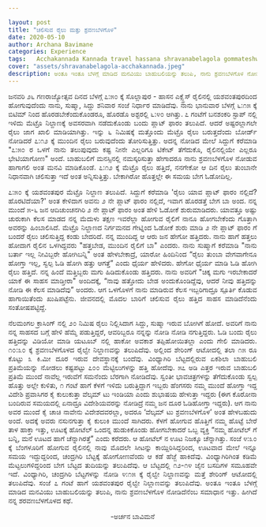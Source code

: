 ```yaml
---

layout: post
title: "ಚಲಿಸುವ ರೈಲು ಮತ್ತು ಶ್ರವಣಬೆಳಗೊಳ"
date: 2020-05-10
author: Archana Bavimane
categories: Experience
tags:	Acchakannada Kannada travel hassana shravanabelagola gommateshwara bahubali onedaytrip experience friends happiness story kathe short
cover: "assets/shravanabelagola-acchakannada.jpeg"
description: ಅಂತೂ ಇಂತೂ ಬೆಳಗ್ಗೆ ಮಾಡಿದ ಮನವಿಯು ಬಾಹುಬಲಿಯನ್ನು ತಲುಪಿ, ನಾನು ಶ್ರವಣಬೆಳಗೊಳ ನೋಡಿದೆನೆಂಬ ಸಮಾಧಾನ ಇತ್ತು.
---
```


<p align ="justify"> ಜನವರಿ ೨೬ ಗಣರಾಜ್ಯೋತ್ಸವ ದಿನದ ಬೆಳಗ್ಗೆ ೭:೫೦ ಕ್ಕೆ ಸೊಲ್ಲಾಪುರ - ಹಾಸನ ಎಕ್ಸ್ಪ್ರೆಸ್ ರೈಲಿನಲ್ಲಿ ಯಶವಂತಪುರದಿಂದ ಹೋಗುವುದೆಂದು ನಾನು, ಸುಷ್ಮಾ, ಸಿದ್ದು ಶನಿವಾರ ಸಂಜೆ ನಿರ್ಧಾರ ಮಾಡಿದೆವು. ನಾನು ಭಾನುವಾರ ಬೆಳಗ್ಗೆ ೬:೧೫ ಕ್ಕೆ ಬಿಟಿಮ್ ನಿಂದ ಹೊರಡಬೇಕೆಂದುಕೊಂಡರೂ, ಹೊರಡೊ ಅಶ್ಟರಲ್ಲಿ ೬:೪೦ ಆಗಿತ್ತು. ೭ ಗಂಟೆಗೆ ಬನಶಂಕರಿ ಸ್ಟಾಪ್ ನಲ್ಲಿ ಇಳಿದು ಮೆಟ್ರೊ ನಿಲ್ದಾಣಕ್ಕೆ ಅವಸರವಾಗಿ ನಡೆದುಕೊಂಡು ಬಂದು ಪ್ಲಾಟ್ ಫಾರಂ ತಲುಪಿದೆ. ಆದರೆ ಅಷ್ಟರಲ್ಲಾಗಲೇ ರೈಲು ಜಾಗ ಖಾಲಿ ಮಾಡಿಯಾಗಿತ್ತು.<!--more--> ಇನ್ನು ೬ ನಿಮಿಷಕ್ಕೆ ಮತ್ತೊಂದು ಮೆಟ್ರೊ ರೈಲು ಬರುತ್ತದೆಂದು ಬೋರ್ಡ್ ನೋಡಿದರೆ ೭:೧೨ ಕ್ಕೆ ಮುಂದಿನ ರೈಲು ಬರುವುದೆಂದು ತೋರಿಸುತ್ತಿತ್ತು. ಅದನ್ನ ನೋಡಿದ ಮೇಲೆ ಸಿದ್ದುಗೆ ಕರೆಮಾಡಿ "೭:೫೦ ರ ಒಳಗೆ ನಾನು ತಲುಪುವುದು ಕಷ್ಟ ನೀನೇ ಎಲ್ಲರಿಗೂ ಟಿಕೇಟ್ ತೆಗೆದುಕೊ, ರೈಲಿನಲ್ಲಿಯೇ ಎಲ್ಲರೂ ಭೇಟಿಯಾಗೋಣ" ಅಂದೆ. ಬಾಹುಬಲಿಗೆ ಮನಸ್ಸಿನಲ್ಲಿ ನಮಸ್ಕರಿಸುತ್ತಾ ಹೇಗಾದರೂ ನಾನು ಶ್ರವಣಬೆಳಗೊಳ ನೋಡುವ ಹಾಗಾಗಲಿ ಅಂತ ಮನವಿ ಮಾಡಿಕೊಂಡೆ. ೭:೧೨ ಕ್ಕೆ ಮೆಟ್ರೊ ರೈಲು ಹತ್ತಿದೆ, ನನಗೇಕೋ ಆ ದಿನ ರೈಲು ತುಂಬಾನೇ ನಿಧಾನವಾಗಿ ಚಲಿಸುತ್ತಾ ಇದೆ ಅಂತ ಅನ್ನಿಸುತ್ತಿತ್ತು. ಬೇಕಾಗಿರೋ ಹೊತ್ತಲ್ಲೇ ಈ ಸಮಯ ಬೇಗ ಓಡೋದಿಲ್ಲ. </p>

<p align ="justify"> ೭:೫೦ ಕ್ಕೆ ಯಶವಂತಪುರ ಮೆಟ್ರೊ ನಿಲ್ದಾಣ ತಲುಪಿದೆ. ಸಿದ್ದುಗೆ ಕರೆಮಾಡಿ 'ರೈಲು ಯಾವ ಪ್ಲಾಟ್ ಫಾರಂ ನಲ್ಲಿದೆ? ಹೊರಟಿದೆಯಾ?' ಅಂತ ಕೇಳಿದಾಗ ಅವನು ೨ ನೇ ಪ್ಲಾಟ್ ಫಾರಂ ನಲ್ಲಿದೆ, ಇವಾಗ ಹೊರಡತ್ತೆ ಬೇಗ ಬಾ ಅಂದ. ನನ್ನ ಮುಂದೆ ೫-೬ ಜನ ಆದಿಚುಂಚನಗಿರಿ ೨ ನೇ ಪ್ಲಾಟ್ ಫಾರಂ ಅಂತ ಹೇಳಿ ಓಡೋಕೆ ಶುರುಮಾಡಿದರು. ಯಾವತ್ತೂ ಅಷ್ಟು ಚುರುಕಾಗಿ ಕೆಲಸ ಮಾಡದ ನನ್ನ ಮೆದುಳು ತಕ್ಷಣ ಇವರೆಲ್ಲಾ ಹೋಗುವ ರೈಲಿಗೆ ನಾನೂ ಹೋಗಬೇಕೆಂದು ಗೊತ್ತಾಗಿ ಅವರನ್ನು ಹಿಂಬಾಲಿಸಿದೆ. ಮೆಟ್ರೊ ನಿಲ್ದಾಣದ ನಿರ್ಗಮನದ ಗೇಟ್ನಿಂದ ಓಡೋಕೆ ಶುರು ಮಾಡಿ ೨ ನೇ ಪ್ಲಾಟ್ ಫಾರಂ ಗೆ ಬಂದರೆ ರೈಲು ಚಲಿಸುತ್ತಿದ್ದ ಕಂಡು ಬೇದರಿದೆ. ನನ್ನ ಮುಂದಿದ್ದ ಆ ಆರು ಜನ ಹೇಗೋ ಹತ್ತಿದರು. ನಾನು ಹಾಗೆ ಹತ್ತಲು ಹೋದಾಗ ರೈಲಿನ ಒಳಗಿದ್ದವರು "ಹತ್ತಬೇಡ, ಮುಂದಿನ ರೈಲಿಗೆ ಬಾ" ಎಂದರು. ನಾನು ಸುಷ್ಮಾಗೆ ಕರೆಮಾಡಿ "ನಾನು ಬರ್ತಾ ಇಲ್ಲ ನೀವಿಬ್ಬರೇ ಹೋಗಿಬನ್ನಿ" ಅಂತ ಹೇಳಬೇಕಾದ್ರೆ, ಯಾರೋ ಹಿಂದಿನಿಂದ “ರೈಲು ತುಂಬಾ ವೇಗವಾಗೇನೂ ಹೋಗ್ತಾ ಇಲ್ಲ, ಸ್ವಲ್ಪ‌ ಓಡಿ ಹೋಗಿ ಹತ್ತು ಆಗತ್ತೆ” ಎಂದು ಧೈರ್ಯ ಹೇಳಿದರು. ಹೇಗೋ ಧೈರ್ಯ ಮಾಡಿ ಓಡಿ ಹೋಗಿ ರೈಲು ಹತ್ತಿದೆ. ನನ್ನ ಹಿಂದೆ ಮತ್ತಿಬ್ಬರು ಮಗು ಹಿಡಿದುಕೊಂಡು ಹತ್ತಿದರು. ನಾನು ಅವರಿಗೆ "ಚಿಕ್ಕ ಮಗು ಇರಬೇಕಾದರೆ ಯಾಕೆ ಈ ಸಾಹಸ ಮಾಡ್ತೀರಾ" ಅಂದಿದಕ್ಕೆ, “ನಾವು ಹತ್ತೋದು ಬೇಡ ಅಂದುಕೊಂಡಿದ್ದೆವು, ಆದರೆ ನೀವು ಹತ್ತಿದನ್ನು ನೋಡಿ ಈ ಕೆಲಸ ಮಾಡಿದೆವು” ಅಂದರು. ಆಗ ಒಳಗೊಳಗೆ ನಾನು ಮಾಡಿರುವ ಕೆಲಸ ಇಬ್ಬರಿಗಾದ್ರೂ ಸ್ಪೂರ್ತಿ ಕೊಡುವ ಹಾಗಾಯಿತೆಂದು ಖುಷಿಪಟ್ಟೆನು. ಜೀವನದಲ್ಲಿ ಮೊದಲ ಬಾರಿಗೆ ಚಲಿಸುವ ರೈಲು ಹತ್ತಿದ ಸಾಹಸ ಮಾಡಿದೆನೆಂದು ಸಂತೋಷಪಟ್ಟಿದ್ದೆ. </p>

<p align ="justify"> ನೆಲಮಂಗಲ ಕ್ರಾಸಿಂಗ್ ನಲ್ಲಿ ೨೦ ನಿಮಿಷ ರೈಲು ನಿಲ್ಲಿಸಿದಾಗ ಸಿದ್ದು, ಸುಷ್ಮಾ ಇರುವ ಬೋಗಿಗೆ ಹೋದೆ. ಅವರಿಗೆ ನಾನು ನನ್ನ ಸಾಹಸದ ಬಗ್ಗೆ ಹೇಳಿ ಹೆಮ್ಮೆ ಪಡುತ್ತಿದ್ದರೆ, ಆವರಿಬ್ಬರೂ ನನ್ನನ್ನು ನೋಡಿ ನೋಡಿ ನಗುತ್ತಿದ್ದರು. ಓಡಿ ಬಂದು ರೈಲು ಹತ್ತಿದನ್ನು ವಿಡಿಯೋ ಮಾಡಿ ಯಟೂಬ್ ನಲ್ಲಿ ಹಾಕೋ ಅವಕಾಶ ತಪ್ಪಿಹೋಯಿತಲ್ಲಾ ಎಂದು ಗೇಲಿ ಮಾಡಿದರು. ೧೦:೩೦ ಕ್ಕೆ ಶ್ರವಣಬೆಳಗೊಳದ ರೈಲ್ವೇ ನಿಲ್ದಾಣವನ್ನು ತಲುಪಿದೆವು. ಅಲ್ಲಿಂದ ಶೇರಿಂಗ್ ಆಟೋದಲ್ಲಿ ತಲಾ ೧೫ ರೂ ಕೊಟ್ಟು ೩ ಕಿ.ಮೀ ದೂರ ಇರುವ ದೇವಸ್ಥಾನಕ್ಕೆ ಬಂದೆವು. ವಿಂಧ್ಯಾಗಿರಿ ಬೆಟ್ಟದಲ್ಲಿರುವ ಏಕಶಿಲಾ ಬಾಹುಬಲಿ ಪ್ರತಿಮೆಯನ್ನು ನೋಡಲು  ಕಷ್ಟಪಟ್ಟು ೭೦೦ ಮೆಟ್ಟಿಲುಗಳನ್ನು ಹತ್ತಿ ಹೋದೆವು. ೫೭ ಅಡಿ ಎತ್ತರ ಇರುವ ಬಾಹುಬಲಿ ಪ್ರತಿಮೆ ಮುಂದೆ ನಾವೆಲ್ಲ ಇರುವೆಗೆ ಸಮನೆಂದು ಬೆರಗಾಗಿ ನೋಡಿದೆವು. ಸ್ವಂತೀ ಭಾವಚಿತ್ರಗಳನ್ನು ತೆಗೆದುಕೊಂಡು ಸ್ವಲ್ಪ ಹೊತ್ತು ಅಲ್ಲೇ ಕುಳಿತು, ೧ ಗಂಟೆ ಹಾಗೆ ಕೆಳಗೆ ಇಳಿದು ಬರುತ್ತಿದ್ದಾಗ ಇಬ್ಬರು ಹೆಂಗಸರು ನಮ್ಮ ಮುಂದೆ ಹೋಗ್ತಾ ಇದ್ದ ವಿದೇಶಿ ಪ್ರವಾಸಿಗರ ಕೈ ಕುಲುಕುತ್ತಾ ವೆಲ್ಕಮ್ ಟು ಇಂಡಿಯಾ ಎಂದು ಶುಭಾಷಯ ಹೇಳುತ್ತಾ ಇದ್ದರು (ಈಗ ಕೊರೋನಾ ಬಂದಿರುವ ಸಮಯದಲ್ಲಿ ಏನಾದ್ರೂ  ವಿದೇಶಿಯವರನ್ನು ನೋಡಿದ್ರೆ ನಮ್ಮ ಜನ  ದೂರ ಓಡಿಹೋಗ್ತಾ ಇದ್ದರು). ಆಗ ನಾನು  ಅವರ ಮುಂದೆ ಕೈ ಚಾಚಿ ನಾವೇನು ವಿದೇಶದವರಲ್ಲಾ, ಅದರೂ ‘ವೆಲ್ಕಮ್ ಟು ಶ್ರವಣಬೆಳಗೊಳ’ ಅಂತ ಹೇಳಬಹುದು ಅಂದೆ. ಅದಕ್ಕೆ‌ ಅವರು ನಸುನಗುತ್ತಾ ಕೈ ಕುಲುಕಿ ಮುಂದೆ ಸಾಗಿದರು. ಕೆಳಗೆ ಹೋಗುವ ಹೊತ್ತಿಗೆ ನಮ್ಮ ಹೊಟ್ಟೆ ಬೇರೆ ತಾಳ ಹಾಕ್ತಾ ಇತ್ತು, ಊಟಕ್ಕೆ ಹೋಟೆಲ್‌ ಒಂದನ್ನ  ಹುಡುಕಿಕೊಂಡು ಹೋಗಬೇಕಾದರೆ ಒಬ್ಬ ವ್ಯಕ್ತಿ “ನಮ್ಮ ಹೋಟೆಲ್ ಗೆ ಬನ್ನಿ, ಮನೆ ಊಟದ ಹಾಗೆ ಚೆನ್ನಾಗಿರತ್ತೆ” ಎಂದು ಕರೆದರು. ಆ ಹೋಟೆಲ್ ನ ಊಟ ನಿಜಕ್ಕೂ ಚೆನ್ನಾಗಿತ್ತು. ಸಂಜೆ ೪:೩೦ ಕ್ಕೆ ಬೆಂಗಳೂರಿಗೆ ಹೋಗುವ ರೈಲಿನಲ್ಲಿ ನಾವು ಮೊದಲೇ ಸೀಟನ್ನು ಕಾಯ್ದಿರಿಸಿದ್ದರಿಂದ, ಊಟವಾದ ಮೇಲೆ ಇನ್ನೂ ಸಮಯ ಇದ್ದುದ್ದರಿಂದ, ಚಂದ್ರಗಿರಿ ಬೆಟ್ಟಕ್ಕೆ ಹೋಗೋಣವೆಂದು ಆ ಕಡೆ ಹೆಜ್ಜೆ ಹಾಕಿದೆವು. ವಿಂಧ್ಯಾಗಿರಿಗಿಂತ ಕಡಿಮೆ ಮೆಟ್ಟಲುಗಳಿದ್ದರಿಂದ ಬೇಗ ಬೆಟ್ಟದ ತುದಿಯನ್ನು ತಲುಪಿದೆವು. ಆ ಬೆಟ್ಟದಲ್ಲಿ ೧೨-೧೪ ಜೈನ ಬಸದಿಗಳ ಸಮೂಹವೇ ಇದೆ. ವಿಂಧ್ಯಾಗಿರಿ, ಚಂದ್ರಗಿರಿ ಬೆಟ್ಟಗಳನ್ನು ನೋಡಿ ೪:೧೫ ಕ್ಕೆ ರೈಲ್ವೇ ನಿಲ್ದಾಣವನ್ನು  ಮತ್ತೆ ಶೇರಿಂಗ್ ಆಟೋದಲ್ಲಿ ತಲುಪಿದೆವು. ಸಂಜೆ ೭ ಗಂಟೆ ಹಾಗೆ ಯಶವಂತಪುರ ರೈಲ್ವೇ ನಿಲ್ಲಾಣವನ್ನು ತಲುಪಿದೆವು. ಅಂತೂ ಇಂತೂ ಬೆಳಗ್ಗೆ ಮಾಡಿದ ಮನವಿಯು ಬಾಹುಬಲಿಯನ್ನು ತಲುಪಿ,   ನಾನು ಶ್ರವಣಬೆಳಗೊಳ ನೋಡಿದೆನೆಂಬ ಸಮಾಧಾನ ಇತ್ತು. ಹೀಗಿದೆ ನನ್ನ ಶರವಣಬೆಳಗೊಳದ ಕಥೆ. </p>

<p align ="center"> -ಅರ್ಚನ ಬಾವಿಮನೆ </p>
